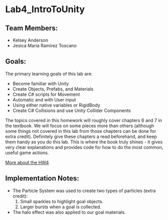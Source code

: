 # Lab4_IntroToUnity

## Team Members:
* Kelsey Anderson
* Jesica Maria Ramirez Toscano

## Goals:

The primary learning goals of this lab are:
* Become familiar with Unity
* Create Objects, Prefabs, and Materials
* Create C# scripts for Movement
* Automatic and with User input
* Using either native variables or RigidBody
* Create C# Collisions and use Unity Collider Components

The topics covered in this homework will roughly cover chapters 6 and 7 in the textbook. 
We will focus on some pieces more than others (although some things not covered in this lab from those chapters can be done for extra credit). 
Definitely give these chapters a read beforehand, and keep them handy as you do this lab. 
This is where the book truly shines - it gives very clear explanations and provides code for how to do the most common, useful game actions.

[More about the HW4](https://docs.google.com/document/u/2/d/e/2PACX-1vT81ti95nJyoRpH5Mg2o0711fiJDai3CglKITLOIYXfInDbH5iPGjWGGOM40Xunt6UIP9gkJ5oPCLZV/pub)

## Implementation Notes:
* The Particle System was used to create two types of particles (extra credit):
  1. Small sparkles to highlight goal objects.
  2. Larger bursts when a goal is collected.
* The halo effect was also applied to our goal materials.